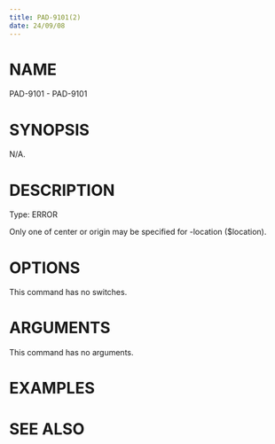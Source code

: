 ```yaml
---
title: PAD-9101(2)
date: 24/09/08
---
```


# NAME

PAD-9101 - PAD-9101

# SYNOPSIS

N/A.

# DESCRIPTION

Type: ERROR

Only one of center or origin may be specified for -location ($location).

# OPTIONS

This command has no switches.

# ARGUMENTS

This command has no arguments.

# EXAMPLES

# SEE ALSO
